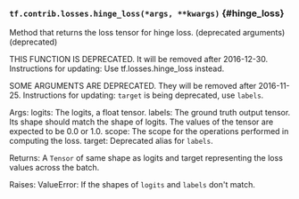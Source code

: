 ### `tf.contrib.losses.hinge_loss(*args, **kwargs)` {#hinge_loss}

Method that returns the loss tensor for hinge loss. (deprecated arguments) (deprecated)

THIS FUNCTION IS DEPRECATED. It will be removed after 2016-12-30.
Instructions for updating:
Use tf.losses.hinge_loss instead.

SOME ARGUMENTS ARE DEPRECATED. They will be removed after 2016-11-25.
Instructions for updating:
`target` is being deprecated, use `labels`.

  Args:
    logits: The logits, a float tensor.
    labels: The ground truth output tensor. Its shape should match the shape of
      logits. The values of the tensor are expected to be 0.0 or 1.0.
    scope: The scope for the operations performed in computing the loss.
    target: Deprecated alias for `labels`.

  Returns:
    A `Tensor` of same shape as logits and target representing the loss values
      across the batch.

  Raises:
    ValueError: If the shapes of `logits` and `labels` don't match.

